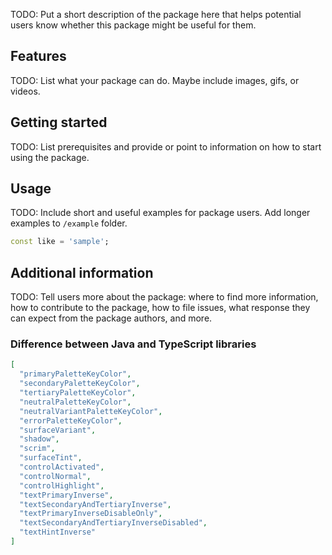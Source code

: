 <!-- 
This README describes the package. If you publish this package to pub.dev,
this README's contents appear on the landing page for your package.

For information about how to write a good package README, see the guide for
[writing package pages](https://dart.dev/tools/pub/writing-package-pages). 

For general information about developing packages, see the Dart guide for
[creating packages](https://dart.dev/guides/libraries/create-packages)
and the Flutter guide for
[developing packages and plugins](https://flutter.dev/to/develop-packages). 
-->

TODO: Put a short description of the package here that helps potential users
know whether this package might be useful for them.

## Features

TODO: List what your package can do. Maybe include images, gifs, or videos.

## Getting started

TODO: List prerequisites and provide or point to information on how to
start using the package.

## Usage

TODO: Include short and useful examples for package users. Add longer examples
to `/example` folder. 

```dart
const like = 'sample';
```

## Additional information

TODO: Tell users more about the package: where to find more information, how to 
contribute to the package, how to file issues, what response they can expect 
from the package authors, and more.

### Difference between Java and TypeScript libraries
```json
[
  "primaryPaletteKeyColor",
  "secondaryPaletteKeyColor",
  "tertiaryPaletteKeyColor",
  "neutralPaletteKeyColor",
  "neutralVariantPaletteKeyColor",
  "errorPaletteKeyColor",
  "surfaceVariant",
  "shadow",
  "scrim",
  "surfaceTint",
  "controlActivated",
  "controlNormal",
  "controlHighlight",
  "textPrimaryInverse",
  "textSecondaryAndTertiaryInverse",
  "textPrimaryInverseDisableOnly",
  "textSecondaryAndTertiaryInverseDisabled",
  "textHintInverse"
]
```
